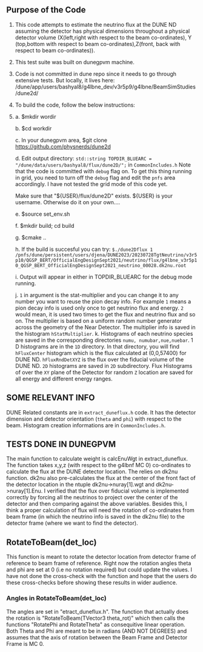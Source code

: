 ## Purpose of the Code
1. This code attempts to estimate the neutrino flux at the DUNE ND assuming the detector has physical dimensions throughout a physical detector volume (X(left,right with respect to the beam co-ordinates), Y (top,bottom with respect to beam co-ordinates),Z(front, back with respect to beam co-ordinates)).
  
2. This test suite was built on dunegpvm machine.
3. Code is not committed in dune repo since it needs to go through extensive tests. But locally, it lives here: /dune/app/users/bashyal8/g4lbne_dev/v3r5p9/g4lbne/BeamSimStudies/dune2d/
4. To build the code, follow the below instructions:
5. 
    a. $mkdir wordir

    b. $cd workdir
   
    c. In your dunegpvm area, $git clone https://github.com/physnerds/dune2d
   
    d. Edit output directory:
      `std::string TOPDIR_BLUEARC = "/dune/data/users/bashyal8/flux/dune2D/";` in `CommonIncludes.h`
      Note that the code is committed with `debug` flag on. To get this thing running in grid, you need to turn off the `debug` flag and edit the `pnfs` area accordingly. I have not tested the grid mode of this code yet.
   
      Make sure that "${USER}/flux/dune2D" exists. ${USER} is your username. Otherwise do it on your own....
   
    e. $source set_env.sh
   
    f. $mkdir build; cd build
    
    g. $cmake ..
   
    h. If the build is succesful you can try: `$./dune2Dflux 1 /pnfs/dune/persistent/users/djena/DUNE2023/20230728TgtNeutrino/v3r5p10/QGSP_BERT/OfficialEngDesignSept2021/neutrino/flux/g4lbne_v3r5p10_QGSP_BERT_OfficialEngDesignSept2021_neutrino_00028.dk2nu.root`
   
    i. Output will appear in either in TOPDIR_BLUEARC for the debug mode running.
   
    j. `1` in argument is the stat-multiplier and you can change it to any number you want to reuse the pion decay info. For example `1` means a pion decay info is used only once to get neutrino flux and energy. `2` would mean, it is used two times to get the flux and neutrino flux and so on. The multiplier is based on a uniform random number generator across the geometry of the Near Detector. The multiplier info is saved in the histogram `hStatMultiplier`.
   k. Histograms of each neutrino species are saved in the corresponding directories `numu, numubar,nue,nuebar`. 1 D histograms are in the `1D` directory. In that directory, you will find `hFluxCenter` histogram which is the flux calculated at (0,0,57400) for DUNE ND.
   `hFluxRndDetXYZ` is the flux over the fiducial volume of the DUNE ND. `2D` histograms are saved in `2D` subdirectory. Flux Histograms of over the `XY` plane of the Detector for random `Z`  location are saved for all energy and different energy ranges.

   
## SOME RELEVANT INFO 
 DUNE Related constants are in `extract_duneflux.h` code. It has the detector dimension and  detector orientation (`theta` and `phi`) with respect to the beam. 
Histogram creation informations are in `CommonIncludes.h`. 
 
## TESTS DONE IN DUNEGPVM
 The main function to calculate weight is calcEnuWgt in extract_duneflux. The function takes x,y,z (with respect to the g4lbnf MC 0) co-ordinates to calculate the flux at the DUNE detector location. The relies on dk2nu function. dk2nu also pre-calculates the flux at the center of the front fact of the detector location in the ntuple dk2nu->nuray[1].wgt and dk2nu->nuray[1].Enu. I verified that the flux over fiducial volume is implemented correctly by forcing all the neutrinos to project over the center of the detector and then comparing against the above variables. 
 Besides this, I think a proper calculation of flux will need the rotation of co-ordinates from beam frame (in which the neutrino info is saved in the dk2nu file) to the detector frame (where we want to find the detector). 

 ## RotateToBeam(det_loc) 
 This function is meant to rotate the detector location from detector frame of reference to beam frame of reference. Right now the rotation angles theta and phi are set at 0 (i.e no rotation required) but could update the values. I have not done the cross-check with the function and hope that the users do these cross-checks before showing these results in wider audience.

### Angles in RotateToBeam(det_loc)
The angles are set in "etract_duneflux.h".
The function that actually does the rotation is "RotateToBeam(TVector3 theta_rot)" which then calls the functions "RotatePhi and RotateTheta" as consequitive linear operation. Both Theta and Phi are meant to be in radians (AND NOT DEGREES) and assumes that the axis of rotation between the Beam Frame and Detector Frame is MC 0. 



